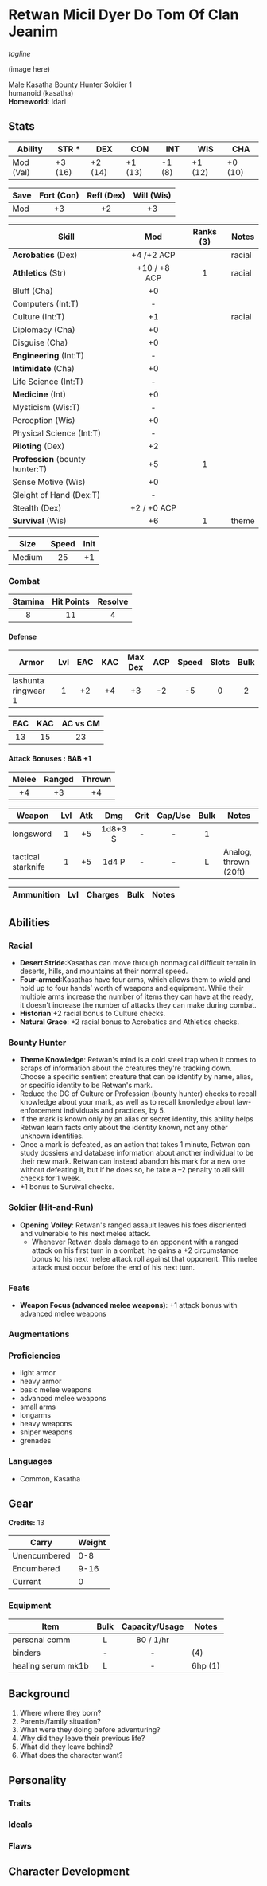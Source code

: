 # Retwan Micil Dyer Do Tom Of Clan Jeanim

*tagline*

(image here)

Male Kasatha Bounty Hunter Soldier 1  
humanoid (kasatha)  
**Homeworld**: Idari

## Stats

|**Ability**|**STR** \*|**DEX**|**CON**|**INT**|**WIS**|**CHA**|
| ---- | ---- | ---- | ---- | ---- | ---- | ---- |
|Mod (Val)| +3 (16) | +2 (14) | +1 (13) | -1 (8) | +1 (12) | +0 (10) |

| Save | Fort (Con) | Refl (Dex) | Will (Wis) |
| ---- | :--------: | :--------: | :--------: |
| Mod | +3 | +2 | +3 |

| Skill | Mod | Ranks (3) | Notes
| ---- | :--: | :---: | ----- |
| **Acrobatics** (Dex) | +4 /+2 ACP ||racial|
| **Athletics** (Str) | +10 / +8 ACP |1|racial|
| Bluff (Cha) | +0 |||
| Computers (Int:T) |-|||
| Culture (Int:T) | +1 ||racial|
| Diplomacy (Cha) | +0 |||
| Disguise (Cha) | +0 |||
| **Engineering** (Int:T) |-|||
| **Intimidate** (Cha) | +0 |||
| Life Science (Int:T) |-|||
| **Medicine** (Int) | +0 |||
| Mysticism (Wis:T) |-|||
| Perception (Wis) | +0 |||
| Physical Science (Int:T) |-|||
| **Piloting** (Dex) | +2 |||
| **Profession** (bounty hunter:T) | +5 |1||
| Sense Motive (Wis) | +0 |||
| Sleight of Hand (Dex:T) |-|||
| Stealth (Dex) | +2 / +0 ACP |||
| **Survival** (Wis) | +6 |1|theme|

| Size | Speed | Init |
| :--: | :---: | :--: |
| Medium | 25 | +1 |

### Combat

| Stamina | Hit Points | Resolve |
| :-----: | :--------: | :-----: |
| 8 | 11 | 4 |

#### Defense

| Armor | Lvl | EAC | KAC | Max Dex | ACP | Speed | Slots | Bulk |
| ----- | :-: | :-: | :-: | :-----: | :---: | :---: | :---: | :--: |
| lashunta ringwear 1 | 1 | +2 | +4 | +3 | -2 | -5 | 0 | 2 |

| EAC | KAC | AC vs CM |
| :-: | :-: | :------: |
| 13 | 15 | 23 |

#### Attack Bonuses : BAB +1

| Melee | Ranged | Thrown |
| :---: | :----: | :----: |
| +4 | +3 | +4 |

| Weapon | Lvl | Atk | Dmg | Crit | Cap/Use | Bulk | Notes |
| ------ | :-: | :-: | :-: | :--: | :-----: | :--: | ----- |
| longsword | 1 | +5 | 1d8+3 S | - | - | 1 | |
| tactical starknife | 1 | +5 | 1d4 P | - | - | L | Analog, thrown (20ft) |


| Ammunition | Lvl | Charges | Bulk | Notes |
| ---------- | :-: | :-----: | :--: | ----- |

## Abilities

### Racial

- **Desert Stride**:Kasathas can move through nonmagical difficult terrain in deserts, hills, and mountains at their normal speed.
- **Four-armed**:Kasathas have four arms, which allows them to wield and hold up to four hands’ worth of weapons and equipment. While their multiple arms increase the number of items they can have at the ready, it doesn't increase the number of attacks they can make during combat.
- **Historian**:+2 racial bonus to Culture checks.
- **Natural Grace**: +2 racial bonus to Acrobatics and Athletics checks.

### Bounty Hunter

-  **Theme Knowledge**: Retwan's mind is a cold steel trap when it comes to scraps of information about the creatures they're tracking down. Choose a specific sentient creature that can be identify by name, alias, or specific identity to be Retwan's mark.
  - Reduce the DC of Culture or Profession (bounty hunter) checks to recall knowledge about your mark, as well as to recall knowledge about law-enforcement individuals and practices, by 5.
  - If the mark is known only by an alias or secret identity, this ability helps Retwan learn facts only about the identity known, not any other unknown identities.
  - Once a mark is defeated, as an action that takes 1 minute, Retwan can study dossiers and database information about another individual to be their new mark. Retwan can instead abandon his mark for a new one without defeating it, but if he does so, he take a –2 penalty to all skill checks for 1 week.
  - +1 bonus to Survival checks.

### Soldier (Hit-and-Run)

- **Opening Volley**: Retwan's ranged assault leaves his foes disoriented and vulnerable to his next melee attack.
  - Whenever Retwan deals damage to an opponent with a ranged attack on his first turn in a combat, he gains a +2 circumstance bonus to his next melee attack roll against that opponent. This melee attack must occur before the end of his next turn.

### Feats

- **Weapon Focus (advanced melee weapons)**: +1 attack bonus with advanced melee weapons


### Augmentations


### Proficiencies

- light armor
- heavy armor
- basic melee weapons
- advanced melee weapons
- small arms
- longarms
- heavy weapons
- sniper weapons
- grenades

### Languages

- Common, Kasatha

## Gear

**Credits:** 13

| Carry | Weight |
| ----- | ------ |
| Unencumbered | 0-8 |
| Encumbered | 9-16 |
| Current | 0 |

### Equipment

| Item | Bulk | Capacity/Usage | Notes |
| ---- | :--: | :------------: | ----- |
| personal comm | L | 80 / 1/hr ||
| binders | - | - | (4) |
| healing serum mk1b | L | - | 6hp (1)|

## Background

1.  Where where they born?
2.	Parents/family situation?
3.	What were they doing before adventuring?
4.	Why did they leave their previous life?
5.	What did they leave behind?
6.	What does the character want?

## Personality
### Traits


### Ideals


### Flaws


## Character Development
